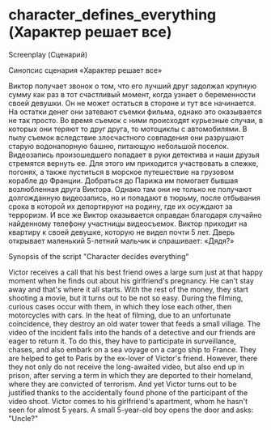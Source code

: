 # character_defines_everything (Характер решает все)
Screenplay (Сценарий)

Синопсис сценария «Характер решает все»

Виктор получает звонок о том, что его лучший друг задолжал крупную сумму как раз в тот счастливый момент, когда узнает о беременности своей девушки.
Он не может остаться в стороне и тут все начинается. На остатки денег они затевают съемки фильма, однако это оказывается не так просто. Во время съемок с ними происходят курьезные случаи, в которых они теряют то друг друга, то мотоциклы с автомобилями.
В пылу съемок вследствие злосчастного совпадения они разрушают старую водонапорную башню, питающую небольшой поселок.
Видеозапись произошедшего попадает в руки детектива и наши друзья стремятся вернуть ее. Для этого им приходится участвовать в слежке, погонях, а также пуститься в морское путешествие на грузовом корабле до Франции. Добраться до Парижа им помогает бывшая возлюбленная друга Виктора. Однако там они не только не получают долгожданную видеозапись, но и попадают в тюрьму, после отбывания срока в которой их депортируют на родину, где их осуждают за терроризм.
И все же Виктор оказывается оправдан благодаря случайно найденному телефону участницы видеосъемок.
Виктор приходит на квартиру к своей девушке, которую не видел почти 5 лет.
Дверь открывает маленький 5-летний мальчик и спрашивает: «Дядя?»


Synopsis of the script "Character decides everything"

Victor receives a call that his best friend owes a large sum just at that happy moment when he finds out about his girlfriend's pregnancy.
He can't stay away and that's where it all starts. With the rest of the money, they start shooting a movie, but it turns out to be not so easy. During the filming, curious cases occur with them, in which they lose each other, then motorcycles with cars.
In the heat of filming, due to an unfortunate coincidence, they destroy an old water tower that feeds a small village.
The video of the incident falls into the hands of a detective and our friends are eager to return it. To do this, they have to participate in surveillance, chases, and also embark on a sea voyage on a cargo ship to France. They are helped to get to Paris by the ex-lover of Victor's friend. However, there they not only do not receive the long-awaited video, but also end up in prison, after serving a term in which they are deported to their homeland, where they are convicted of terrorism.
And yet Victor turns out to be justified thanks to the accidentally found phone of the participant of the video shoot.
Victor comes to his girlfriend's apartment, whom he hasn't seen for almost 5 years.
A small 5-year-old boy opens the door and asks: "Uncle?"
